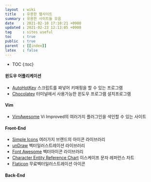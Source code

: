 ```yaml
---
layout  : wiki
title   : 유용한 웹사이트 
summary : 유용한 사이트들 모음
date    : 2021-02-10 17:10:21 +0900
updated : 2021-02-23 12:13:05 +0900
tag     : sites useful
toc     : true
public  : true
parent  : [[index]]
latex   : false
---
```

* TOC
{:toc}

#### 윈도우 어플리케이션
* [AutoHotKey](https://www.autohotkey.com/) 스크립트를 짜넣어 키매핑을 할 수 있는 프로그램
* [Chocolatey](https://chocolatey.org/) 터미널에서 사용가능한 윈도우 프로그램 설치프로그램


#### Vim
* [VimAwesome](https://vimawesome.com/) Vi Improved의 여러가지 플러그인을 색인할 수 있는 사이트

#### Front-End
* [Simple Icons](https://simpleicons.org/) 여러가지 브랜드의 아이콘 라이브러리
* [unDraw](https://undraw.co/illustrations) 벡터일러스트레이션 라이브러리
* [Font Awesome](https://fontawesome.com/icons?d=gallery) 벡터아이콘 라이브러리
* [Character Entity Reference Chart](https://dev.w3.org/html5/html-author/charref) 이스케이프 문자 레퍼런스 차트
* [Flaticon](https://www.flaticon.com/) 무료벡터일러스트레이션 아이콘



#### Back-End

